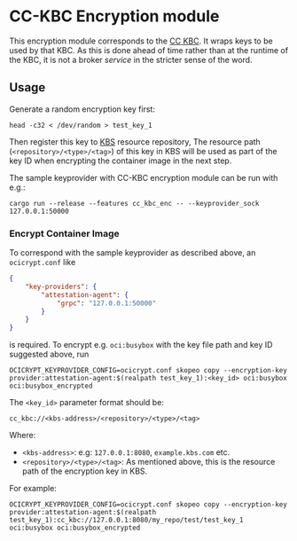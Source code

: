# CC-KBC Encryption module

This encryption module corresponds to the [CC KBC](../../../../src/kbc_modules/cc_kbc).
It wraps keys to be used by that KBC.
As this is done ahead of time rather than at the runtime of the KBC, it is not a broker _service_ in the stricter sense of the word.

## Usage

Generate a random encryption key first:

```shell
head -c32 < /dev/random > test_key_1
```

Then register this key to [KBS](https://github.com/confidential-containers/kbs) resource repository,
The resource path (`<repository>/<type>/<tag>`) of this key in KBS will be used as part of the key ID when encrypting the container image in the next step.

The sample keyprovider with CC-KBC encryption module can be run with e.g.:
```
cargo run --release --features cc_kbc_enc -- --keyprovider_sock 127.0.0.1:50000
```

### Encrypt Container Image

To correspond with the sample keyprovider as described above, an `ocicrypt.conf` like
```json
{
    "key-providers": {
        "attestation-agent": {
            "grpc": "127.0.0.1:50000"
        }
    }
}
```

is required.
To encrypt e.g. `oci:busybox` with the key file path and key ID suggested above, run
```
OCICRYPT_KEYPROVIDER_CONFIG=ocicrypt.conf skopeo copy --encryption-key provider:attestation-agent:$(realpath test_key_1):<key_id> oci:busybox oci:busybox_encrypted
```

The `<key_id>` parameter format should be:
```
cc_kbc://<kbs-address>/<repository>/<type>/<tag>
```

Where:
- `<kbs-address>`: e.g: `127.0.0.1:8080`, `example.kbs.com` etc.
- `<repository>/<type>/<tag>`: As mentioned above, this is the resource path of the encryption key in KBS.

For example:
```
OCICRYPT_KEYPROVIDER_CONFIG=ocicrypt.conf skopeo copy --encryption-key provider:attestation-agent:$(realpath test_key_1):cc_kbc://127.0.0.1:8080/my_repo/test/test_key_1 oci:busybox oci:busybox_encrypted
```
